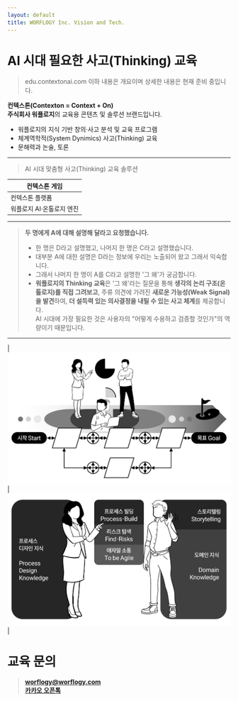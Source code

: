```yaml
---
layout: default
title: WORFLOGY Inc. Vision and Tech.
---
```


# AI 시대 필요한 사고(Thinking) 교육

> edu.contextonai.com
> 이하 내용은 개요이며 상세한 내용은 현재 준비 중입니다. 

**컨텍스톤(Contexton = Context + On)**<br>
**주식회사 워플로지**의 교육용 콘텐츠 및 솔루션 브랜드입니다.

- 워플로지의 지식 기반 창의·사고 분석 및 교육 프로그램
- 체계역학적(System Dynimics) 사고(Thinking) 교육
- 문해력과 논술, 토론

---

> AI 시대 맞춤형 사고(Thinking) 교육 솔루션

| 컨텍스톤 게임 |
|---|
| 컨텍스톤 플랫폼 |
| 워플로지 AI·온톨로지 엔진 |

---

> **두 명에게 A에 대해 설명해 달라고 요청했습니다.**
> - 한 명은 D라고 설명했고, 나머지 한 명은 C라고 설명했습니다.
> - 대부분 A에 대한 설명은 D라는 정보에 우리는 노출되어 왔고 그래서 익숙합니다.
> - 그래서 나머지 한 명이 A를 C라고 설명한 '그 왜'가 궁금합니다.
> - **워플로지의 Thinking 교육**은 '그 왜'라는 질문을 통해 **생각의 논리 구조(온톨로지)를 직접 그려보고**, 주류 의견에 가려진 **새로운 가능성(Weak Signal)을 발견**하여, **더 설득력 있는 의사결정을 내릴 수 있는 사고 체계**를 제공합니다.<br>AI 시대에 가장 필요한 것은 사용자의 "어떻게 수용하고 검증할 것인가"의 역량이기 때문입니다.

---

| ![프로세스](process.png) | ![스킬](technique.png) |

# 교육 문의

> **worflogy@worflogy.com**<br>
> [**카카오 오픈톡**](https://open.kakao.com/o/sDuIFoNh)

